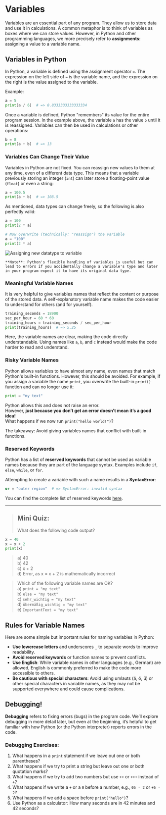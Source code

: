 # Variables

Variables are an essential part of any program. They allow us to store data and use it in calculations. A common metaphor is to think of variables as boxes where we can store values. However, in Python and other programming languages, we more precisely refer to **assignments**: assigning a value to a variable name.

## Variables in Python

In Python, a variable is defined using the assignment operator `=`. The expression on the left side of `=` is the variable name, and the expression on the right is the value assigned to the variable.

Example:

```python
a = 5
print(a / 6)  # => 0.8333333333333334
```

Once a variable is defined, Python "remembers" its value for the entire program session. In the example above, the variable `a` has the value `5` until it is reassigned. Variables can then be used in calculations or other operations:

```python
b = 8
print(a + b)  # => 13
```

### Variables Can Change Their Value

Variables in Python are not fixed. You can reassign new values to them at any time, even of a different data type. This means that a variable previously storing an integer (`int`) can later store a floating-point value (`float`) or even a string:

```python
a = 100.5
print(a + b)  # => 108.5
```

As mentioned, data types can change freely, so the following is also perfectly valid:

```python
a = 100
print(2 * a)

# Now overwrite (technically: "reassign") the variable
a = "100"
print(2 * a)
```

![Assigning new datatype to variable](../images/python_assign_variables_change_datatype.png)

```{note}
**Note**: Python's flexible handling of variables is useful but can lead to errors if you accidentally change a variable's type and later in your program expect it to have its original data type.
```

### Meaningful Variable Names

It is very helpful to give variables names that reflect the content or purpose of the stored data. A self-explanatory variable name makes the code easier to understand for others (and for yourself).

```python
training_seconds = 18900
sec_per_hour = 60 * 60
training_hours = training_seconds / sec_per_hour
print(training_hours)  # => 5.25
```

Here, the variable names are clear, making the code directly understandable. Using names like `a`, `b`, and `c` instead would make the code harder to read and understand.

### Risky Variable Names

Python allows variables to have almost any name, even names that match Python's built-in functions. However, this should be avoided. For example, if you assign a variable the name `print`, you overwrite the built-in `print()` function and can no longer use it:

```python
print = "my text"
```

Python allows this and does not raise an error.  
However, **just because you don’t get an error doesn’t mean it’s a good idea!**  
What happens if we now run `print("hello world!")`?  

The takeaway: Avoid giving variables names that conflict with built-in functions.

### Reserved Keywords

Python has a list of **reserved keywords** that cannot be used as variable names because they are part of the language syntax. Examples include `if`, `else`, `while`, or `for`.

Attempting to create a variable with such a name results in a **SyntaxError**:

```python
or = "outer region"  # => SyntaxError: invalid syntax
```

You can find the complete list of reserved keywords [here](https://www.w3schools.com/python/python_ref_keywords.asp).

---

> ## Mini Quiz:
>
> What does the following code output?

```python
x = 40
x = x + 2
print(x)
```

> a) 40  
> b) 42  
> c) x + 2  
> d) Error, as x = x + 2 is mathematically incorrect  

> Which of the following variable names are OK?  
> a) `print = "my text"`  
> b) `else = "my text"`  
> c) `sehr_wichtig = "my text"`  
> d) `übermäßig_wichtig = "my text"`  
> e) `ImportantText = "my text"`

## Rules for Variable Names

Here are some simple but important rules for naming variables in Python:

- **Use lowercase letters** and underscores `_` to separate words to improve readability.
- **Avoid reserved keywords** or function names to prevent conflicts.
- **Use English**: While variable names in other languages (e.g., German) are allowed, English is commonly preferred to make the code more accessible to others.
- **Be cautious with special characters**: Avoid using umlauts (ä, ö, ü) or other special characters in variable names, as they may not be supported everywhere and could cause complications.

## Debugging!

**Debugging** refers to fixing errors (bugs) in the program code. We’ll explore debugging in more detail later, but even at the beginning, it’s helpful to get familiar with how Python (or the Python interpreter) reports errors in the code.

### Debugging Exercises:

1. What happens in a `print` statement if we leave out one or both parentheses?
2. What happens if we try to print a string but leave out one or both quotation marks?
3. What happens if we try to add two numbers but use `++` or `+++` instead of `+`?
4. What happens if we write a `+` or a `0` before a number, e.g., `05 - 2` or `+5 - 2`?
5. What happens if we add a space before `print("hello")`?
6. Use Python as a calculator: How many seconds are in 42 minutes and 42 seconds?